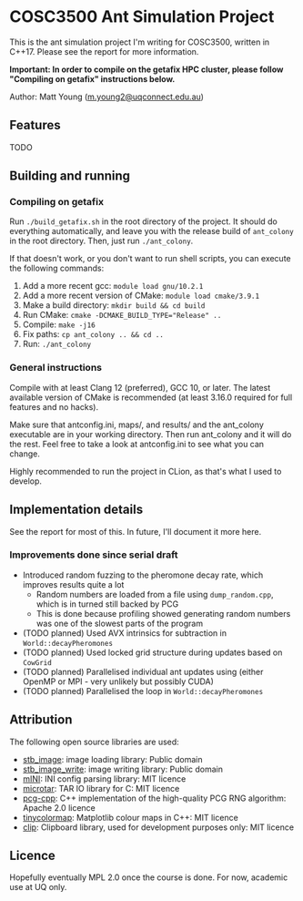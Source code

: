 # COSC3500 Ant Simulation Project
This is the ant simulation project I'm writing for COSC3500, written in C++17. Please see the report
for more information.

**Important: In order to compile on the getafix HPC cluster, please follow "Compiling on getafix" 
instructions below.**

Author: Matt Young (m.young2@uqconnect.edu.au)

## Features
TODO

## Building and running
### Compiling on getafix
Run `./build_getafix.sh` in the root directory of the project. It should do everything automatically,
and leave you with the release build of `ant_colony` in the root directory. Then, just run `./ant_colony`.

If that doesn't work, or you don't want to run shell scripts, you can execute the following commands:

1. Add a more recent gcc: `module load gnu/10.2.1`
2. Add a more recent version of CMake: `module load cmake/3.9.1`
3. Make a build directory: `mkdir build && cd build`
4. Run CMake: `cmake -DCMAKE_BUILD_TYPE="Release" ..`
5. Compile: `make -j16`
6. Fix paths: `cp ant_colony .. && cd ..`
7. Run: `./ant_colony`

### General instructions
Compile with at least Clang 12 (preferred), GCC 10, or later. The latest available version of CMake
is recommended (at least 3.16.0 required for full features and no hacks).

Make sure that antconfig.ini, maps/, and results/ and the ant_colony executable are in your working
directory. Then run ant_colony and it will do the rest. Feel free to take a look at antconfig.ini
to see what you can change.

Highly recommended to run the project in CLion, as that's what I used to develop.

## Implementation details
See the report for most of this. In future, I'll document it more here.

### Improvements done since serial draft
- Introduced random fuzzing to the pheromone decay rate, which improves results quite a lot
  - Random numbers are loaded from a file using `dump_random.cpp`, which is in turned still backed by PCG
  - This is done because profiling showed generating random numbers was one of the slowest parts of the program
- (TODO planned) Used AVX intrinsics for subtraction in `World::decayPheromones`
- (TODO planned) Used locked grid structure during updates based on `CowGrid`
- (TODO planned) Parallelised individual ant updates using (either OpenMP or MPI - very unlikely but possibly CUDA)
- (TODO planned) Parallelised the loop in `World::decayPheromones`

## Attribution
The following open source libraries are used:

- [stb_image](https://github.com/nothings/stb/blob/master/stb_image.h): image loading library: Public domain
- [stb_image_write](https://github.com/nothings/stb/blob/master/stb_image_write.h): image writing library: Public domain
- [mINI](https://github.com/pulzed/mINI): INI config parsing library: MIT licence
- [microtar](https://github.com/rxi/microtar): TAR IO library for C: MIT licence
- [pcg-cpp](https://github.com/imneme/pcg-cpp): C++ implementation of the high-quality PCG RNG algorithm: Apache 2.0 licence
- [tinycolormap](https://github.com/yuki-koyama/tinycolormap): Matplotlib colour maps in C++: MIT licence
- [clip](https://github.com/dacap/clip): Clipboard library, used for development purposes only: MIT licence

## Licence
Hopefully eventually MPL 2.0 once the course is done. For now, academic use at UQ only.